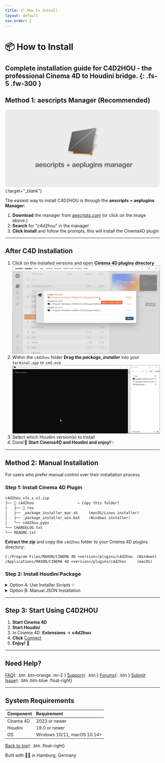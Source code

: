 ```yaml
---
title: 📦 How to Install
layout: default
nav_order: 1
---
```


# 📦 How to Install

Complete installation guide for C4D2HOU - the professional Cinema 4D to Houdini bridge.
{: .fs-5 .fw-300 }
---
<!-- [Download: aescripts.com](https://aescripts.com/c4d2hou){: .btn .btn-orange } -->

## Method 1: aescripts Manager (Recommended)

[![Alt text for broken image link](assets/img/aescripts_manager.png)](https://aescripts.com/learn/aescripts-aeplugins-manager-app/){:target="_blank"}


The easiest way to install C4D2HOU is through the **aescripts + aeplugins Manager**:

1. **Download** the manager from [aescripts.com](https://aescripts.com/learn/aescripts-aeplugins-manager-app/) (or click on the image above.)
2. **Search** for "c4d2hou" in the manager
3. **Click Install** and follow the prompts, this will install the Cinema4D plugin

---

## After C4D Installation

1. Click on the installed versions and open **Cinema 4D plugins directory**
  ![](assets/img/aescripts_manager_after_install.png)
2. Within the `c4d2hou` folder **Drag the _package_installer_** into your `terminal.app` or `cmd.exe`
  ![](assets/img/package_installer.gif)
3. Select which Houdini version(s) to install
4. Done!🎉 **Start Cinema4D and Houdini and enjoy!**✨

---

## Method 2: Manual Installation

For users who prefer manual control over their installation process.

### Step 1: Install Cinema 4D Plugin

```
c4d2hou_v{x.x.x}.zip
├── 📂 c4d2hou                    ← Copy this folder!
│   ├── 📂 res
│   ├── _package_installer_mac.sh     (macOS/Linux installer)
│   ├── _package_installer_win.bat    (Windows installer)
│   └── c4d2hou.pypv
└── CHANGELOG.txt
└── README.txt
```

**Extract the zip** and copy the `c4d2hou` folder to your Cinema 4D plugins directory: 

```
C:/Program Files/MAXON/CINEMA 4D <version>/plugins/c4d2hou  (Windows)
/Applications/MAXON/CINEMA 4D <version>/plugins/c4d2hou     (macOS)
```

### Step 2: Install Houdini Package

<details markdown="block">
  <summary>
    Option A: Use Installer Scripts ✨
  </summary>
1. Navigate to the Cinema 4D plugins directory and within the c4d2hou plugin folder
2. **Drag the _package_installer_** into your terminal or cmd prompt and follow the instructions
  ![](assets/img/package_installer.gif)
3. Select which Houdini version(s) to install for
4. Done! 🎉
</details>

<details markdown="block">
  <summary>
    Option B: Manual JSON Installation
  </summary>

1. Create `c4d2hou.json`:

```json
{
    "enable": true,
    "load_package_once": true,
    "env": [{
        "c4d2hou": "__path_to_c4d_plugins_folder__/c4d2hou/res/hou_package"
    }],
    "path": "$c4d2hou"
}
```

2. Replace `__path_to_c4d_plugins_folder__` with your actual path to your Cinema4D plugins directory

3. Save to:
  ```
  C:/Users/<username>/Documents/houdini<version>/packages/              (Windows)
  /Users/<username>/Library/Preferences/houdini/<version>/packages/     (macOS)
  ```

</details>

---

## Step 3: Start Using C4D2HOU

1. **Start Cinema 4D**
2. **Start Houdini**
3. In Cinema 4D: **Extensions** → **c4d2hou**
4. **Click** [Connect]({{site.baseurl}}/overview)
5. **Enjoy!** 🚀

---

## Need Help?

[FAQ]({{site.baseurl}}/faq){: .btn .btn-orange .mr-2 }
[Support](mailto:support@aescripts.com){: .btn }
[Forums](https://aescripts.com/forums/){: .btn }
[Submit Issue](https://github.com/lasselauch/c4d2hou-docs/issues){: .btn .btn-blue .float-right}

---

## System Requirements

| Component | Requirement |
|:----------|:------------|
| Cinema 4D | 2023 or newer |
| Houdini | 19.0 or newer |
| OS | Windows 10/11, macOS 10.14+ |

[Back to top](#top){: .btn .float-right}

<div class="footer-info">
  <span class="connection-status">Built with 💙🧡 in Hamburg, Germany</span>
</div>

<link rel="stylesheet" href="{{ '/assets/css/general.css' | relative_url }}">